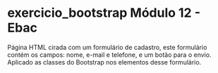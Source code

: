 # exercicio_bootstrap Módulo 12 - Ebac
Página HTML cirada com um formulário de cadastro, este
formulário contém os campos: nome, e-mail e telefone,
e um botão para o envio.
Aplicado as classes do Bootstrap nos elementos desse
formulário.
